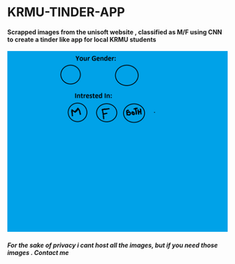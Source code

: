 # KRMU-TINDER-APP
#### Scrapped images from the unisoft website , classified as M/F using CNN to create a tinder like app for local KRMU students
![Website](Design.png)
##### For the sake of privacy i cant host all the images, but if you need those images . Contact me
